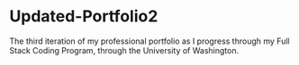 # Updated-Portfolio2
The third iteration of my professional portfolio as I progress through my Full Stack Coding Program, through the University of Washington.
